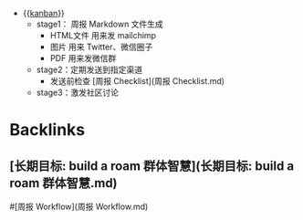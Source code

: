 - {{[kanban](kanban.md)}}
    - stage1： 周报 Markdown  文件生成
        - HTML文件 用来发 mailchimp
        - 图片 用来 Twitter、微信圈子
        - PDF 用来发微信群
    - stage2：定期发送到指定渠道
        - 发送前检查 [周报 Checklist](周报 Checklist.md)
    - stage3：激发社区讨论

# Backlinks
## [长期目标: build a roam 群体智慧](长期目标: build a roam 群体智慧.md)

#[周报 Workflow](周报 Workflow.md)


